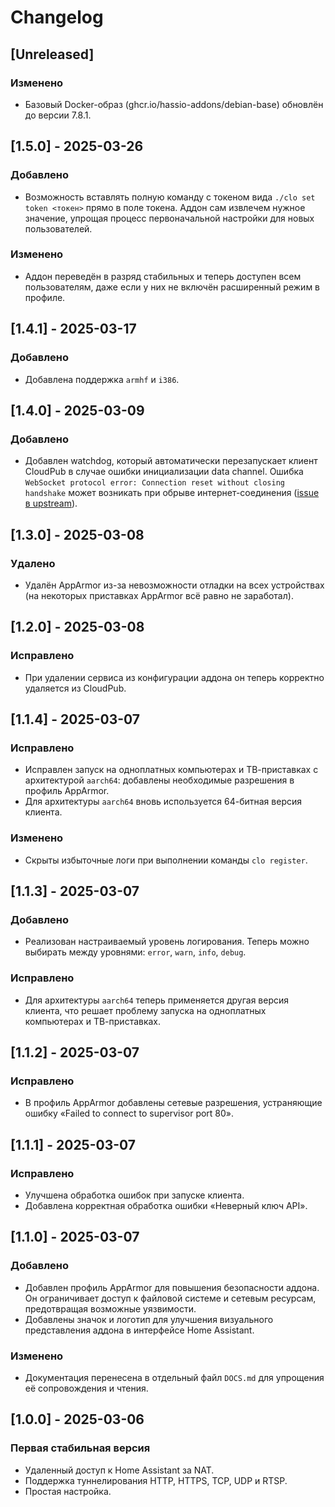 # Changelog

## [Unreleased]

### Изменено

- Базовый Docker-образ (ghcr.io/hassio-addons/debian-base) обновлён до версии 7.8.1.

## [1.5.0] - 2025-03-26

### Добавлено

- Возможность вставлять полную команду с токеном вида `./clo set token <токен>` прямо в поле токена. Аддон сам извлечем нужное значение, упрощая процесс первоначальной настройки для новых пользователей.

### Изменено

- Аддон переведён в разряд стабильных и теперь доступен всем пользователям, даже если у них не включён расширенный режим в профиле.

## [1.4.1] - 2025-03-17

### Добавлено

- Добавлена поддержка `armhf` и `i386`.

## [1.4.0] - 2025-03-09

### Добавлено

- Добавлен watchdog, который автоматически перезапускает клиент CloudPub в случае ошибки инициализации data channel. Ошибка `WebSocket protocol error: Connection reset without closing handshake` может возникать при обрыве интернет-соединения ([issue в upstream](https://github.com/ermakus/cloudpub/issues/3)).

## [1.3.0] - 2025-03-08

### Удалено

- Удалён AppArmor из-за невозможности отладки на всех устройствах (на некоторых приставках AppArmor всё равно не заработал).

## [1.2.0] - 2025-03-08

### Исправлено

- При удалении сервиса из конфигурации аддона он теперь корректно удаляется из CloudPub.

## [1.1.4] - 2025-03-07

### Исправлено

- Исправлен запуск на одноплатных компьютерах и ТВ-приставках с архитектурой `aarch64`: добавлены необходимые разрешения в профиль AppArmor.
- Для архитектуры `aarch64` вновь используется 64-битная версия клиента.

### Изменено

- Скрыты избыточные логи при выполнении команды `clo register`.

## [1.1.3] - 2025-03-07

### Добавлено

- Реализован настраиваемый уровень логирования. Теперь можно выбирать между уровнями: `error`, `warn`, `info`, `debug`.

### Исправлено

- Для архитектуры `aarch64` теперь применяется другая версия клиента, что решает проблему запуска на одноплатных компьютерах и ТВ-приставках.

## [1.1.2] - 2025-03-07

### Исправлено

- В профиль AppArmor добавлены сетевые разрешения, устраняющие ошибку «Failed to connect to supervisor port 80».

## [1.1.1] - 2025-03-07

### Исправлено

- Улучшена обработка ошибок при запуске клиента.
- Добавлена корректная обработка ошибки «Неверный ключ API».

## [1.1.0] - 2025-03-07

### Добавлено

- Добавлен профиль AppArmor для повышения безопасности аддона. Он ограничивает доступ к файловой системе и сетевым ресурсам, предотвращая возможные уязвимости.
- Добавлены значок и логотип для улучшения визуального представления аддона в интерфейсе Home Assistant.

### Изменено

- Документация перенесена в отдельный файл `DOCS.md` для упрощения её сопровождения и чтения.

## [1.0.0] - 2025-03-06

### Первая стабильная версия

- Удаленный доступ к Home Assistant за NAT.
- Поддержка туннелирования HTTP, HTTPS, TCP, UDP и RTSP.
- Простая настройка.
